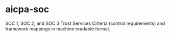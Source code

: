 # aicpa-soc
SOC 1, SOC 2, and SOC 3 Trust Services Criteria (control requirements) and framework mappings in machine readable format.
